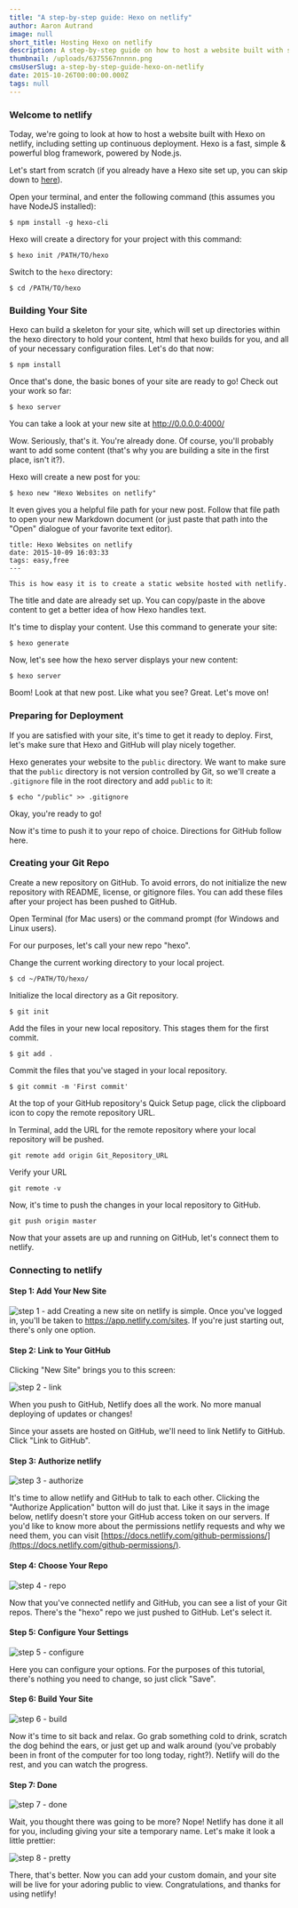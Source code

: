 ```yaml
---
title: "A step-by-step guide: Hexo on netlify"
author: Aaron Autrand
image: null
short_title: Hosting Hexo on netlify
description: A step-by-step guide on how to host a website built with static site generator Hexo.
thumbnail: /uploads/6375567nnnnn.png
cmsUserSlug: a-step-by-step-guide-hexo-on-netlify
date: 2015-10-26T00:00:00.000Z
tags: null
---
```


### **Welcome to netlify**

Today, we're going to look at how to host a website built with Hexo on netlify, including setting up continuous deployment. Hexo is a fast, simple & powerful blog framework, powered by Node.js.

Let's start from scratch (if you already have a Hexo site set up, you can skip down to [here](#netlifystart)).

Open your terminal, and enter the following command (this assumes you have NodeJS installed):

```
$ npm install -g hexo-cli
```

Hexo will create a directory for your project with this command:
```
$ hexo init /PATH/TO/hexo
```

Switch to the `hexo` directory:
```
$ cd /PATH/TO/hexo
```

### **Building Your Site**

Hexo can build a skeleton for your site, which will set up directories within the hexo directory to hold your content, html that hexo builds for you, and all of your necessary configuration files. Let's do that now:

```
$ npm install
```

Once that's done, the basic bones of your site are ready to go! Check out your work so far:
```
$ hexo server
```

You can take a look at your new site at http://0.0.0.0:4000/

Wow. Seriously, that's it. You're already done. Of course, you'll probably want to add some content (that's why you are building a site in the first place, isn't it?).

Hexo will create a new post for you:
```
$ hexo new "Hexo Websites on netlify"
```

It even gives you a helpful file path for your new post. Follow that file path to open your new Markdown document (or just paste that path into the "Open" dialogue of your favorite text editor).
```
title: Hexo Websites on netlify
date: 2015-10-09 16:03:33
tags: easy,free
---

This is how easy it is to create a static website hosted with netlify.
```

The title and date are already set up. You can copy/paste in the above content to get a better idea of how Hexo handles text.

It's time to display your content. Use this command to generate your site:

```
$ hexo generate
```

Now, let's see how the hexo server displays your new content:
```
$ hexo server
```
Boom! Look at that new post. Like what you see? Great. Let's move on!

### **Preparing for Deployment**

If you are satisfied with your site, it's time to get it ready to deploy. First, let's make sure that Hexo and GitHub will play nicely together.

Hexo generates your website to the `public` directory. We want to make sure that the `public` directory is not version controlled by Git, so we'll create a `.gitignore` file in the root directory and add `public` to it:
```
$ echo "/public" >> .gitignore
```
Okay, you're ready to go!

Now it's time to push it to your repo of choice. Directions for GitHub follow here.
### **Creating your Git Repo**

Create a new repository on GitHub. To avoid errors, do not initialize the new repository with README, license, or gitignore files. You can add these files after your project has been pushed to GitHub.

Open Terminal (for Mac users) or the command prompt (for Windows and Linux users).

For our purposes, let's call your new repo "hexo".

Change the current working directory to your local project.

```
$ cd ~/PATH/TO/hexo/
```

Initialize the local directory as a Git repository.
```
$ git init
```
Add the files in your new local repository. This stages them for the first commit.
```
$ git add .
```
Commit the files that you've staged in your local repository.
```
$ git commit -m 'First commit'
```

At the top of your GitHub repository's Quick Setup page, click the clipboard icon to copy the remote repository URL.

In Terminal, add the URL for the remote repository where your local repository will be pushed.
```
git remote add origin Git_Repository_URL
```
Verify your URL
```
git remote -v
```
Now, it's time to push the changes in your local repository to GitHub.
```
git push origin master
```

Now that your assets are up and running on GitHub, let's connect them to netlify.
<a id="netlifystart"></a>
### **Connecting to netlify**

#### Step 1: Add Your New Site

![step 1 - add](https://cloud.githubusercontent.com/assets/6520639/9803638/717820a6-57d9-11e5-838f-d2a732eb0a41.png)
Creating a new site on netlify is simple. Once you've logged in, you'll be taken to https://app.netlify.com/sites. If you're just starting out, there's only one option.

#### Step 2: Link to Your GitHub
Clicking "New Site" brings you to this screen:

![step 2 - link](https://cloud.githubusercontent.com/assets/6520639/9803637/7176ac8a-57d9-11e5-9b09-f43dc772a4f9.png)

When you push to GitHub, Netlify does all the work. No more manual deploying of updates or changes!

Since your assets are hosted on GitHub, we'll need to link Netlify to GitHub. Click "Link to GitHub".

#### Step 3: Authorize netlify
![step 3 - authorize](https://cloud.githubusercontent.com/assets/6520639/9803635/71760370-57d9-11e5-8bdb-850aa176a22c.png)

It's time to allow netlify and GitHub to talk to each other. Clicking the "Authorize Application" button will do just that. Like it says in the image below, netlify doesn't store your GitHub access token on our servers. If you'd like to know more about the permissions netlify requests and why we need them, you can visit [https://docs.netlify.com/github-permissions/](https://docs.netlify.com/github-permissions/).

#### Step 4: Choose Your Repo
![step 4 - repo](https://raw.githubusercontent.com/munkymack/netlify-assets/master/Step4hexo.png)

Now that you've connected netlify and GitHub, you can see a list of your Git repos. There's the "hexo" repo we just pushed to GitHub. Let's select it.

#### Step 5: Configure Your Settings
![step 5 - configure](https://raw.githubusercontent.com/munkymack/netlify-assets/master/Step5hexo.png)

Here you can configure your options. For the purposes of this tutorial, there's nothing you need to change, so just click "Save".

#### Step 6: Build Your Site

![step 6 - build](https://cloud.githubusercontent.com/assets/6520639/9803640/717b9c40-57d9-11e5-9ca4-92f90f8ed005.png)

Now it's time to sit back and relax. Go grab something cold to drink, scratch the dog behind the ears, or just get up and walk around (you've probably been in front of the computer for too long today, right?). Netlify will do the rest, and you can watch the progress.

#### Step 7: Done

![step 7 - done](https://raw.githubusercontent.com/munkymack/netlify-assets/master/Step7hexo.png)

Wait, you thought there was going to be more? Nope! Netlify has done it all for you, including giving your site a temporary name. Let's make it look a little prettier:

![step 8 - pretty](https://raw.githubusercontent.com/munkymack/netlify-assets/master/Step8hexo.png)

There, that's better. Now you can add your custom domain, and your site will be live for your adoring public to view. Congratulations, and thanks for using netlify!
